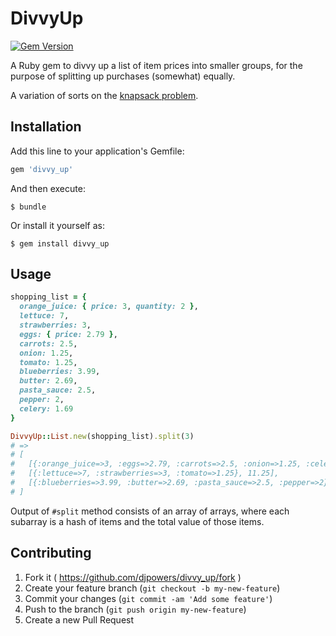 # DivvyUp

[![Gem Version](https://badge.fury.io/rb/divvy_up.svg)](http://badge.fury.io/rb/divvy_up)

A Ruby gem to divvy up a list of item prices into smaller groups,
for the purpose of splitting up purchases (somewhat) equally.

A variation of sorts on the [knapsack problem](http://en.wikipedia.org/wiki/Knapsack_problem).

## Installation

Add this line to your application's Gemfile:

```ruby
gem 'divvy_up'
```

And then execute:

    $ bundle

Or install it yourself as:

    $ gem install divvy_up

## Usage

```ruby
shopping_list = {
  orange_juice: { price: 3, quantity: 2 },
  lettuce: 7,
  strawberries: 3,
  eggs: { price: 2.79 },
  carrots: 2.5,
  onion: 1.25,
  tomato: 1.25,
  blueberries: 3.99,
  butter: 2.69,
  pasta_sauce: 2.5,
  pepper: 2,
  celery: 1.69
}

DivvyUp::List.new(shopping_list).split(3)
# =>
# [
#   [{:orange_juice=>3, :eggs=>2.79, :carrots=>2.5, :onion=>1.25, :celery=>1.69}, 11.23],
#   [{:lettuce=>7, :strawberries=>3, :tomato=>1.25}, 11.25],
#   [{:blueberries=>3.99, :butter=>2.69, :pasta_sauce=>2.5, :pepper=>2}, 11.18]
# ]
```

Output of `#split` method consists of an array of arrays, where each subarray
is a hash of items and the total value of those items.

## Contributing

1. Fork it ( https://github.com/djpowers/divvy_up/fork )
2. Create your feature branch (`git checkout -b my-new-feature`)
3. Commit your changes (`git commit -am 'Add some feature'`)
4. Push to the branch (`git push origin my-new-feature`)
5. Create a new Pull Request
